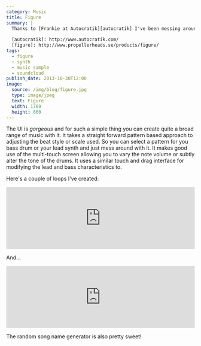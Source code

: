 ```yaml
---
category: Music
title: Figure
summary: |
  Thanks to [Frankie at Autocratik][autocratik] I've been messing around with [Figure][figure], which is a simple synth for iOS. 
    
  [autocratik]: http://www.autocratik.com/
  [figure]: http://www.propellerheads.se/products/figure/
tags: 
  - figure
  - synth
  - music sample
  - soundcloud
publish_date: 2013-10-30T12:00
image:
  source: /img/blog/figure.jpg
  type: image/jpeg
  text: Figure
  width: 1760
  height: 660
---
```


The UI is *gorgeous* and for such a simple thing you can create quite a broad range of music with it. It takes a straight forward pattern based approach to adjusting the beat style or scale used. So you can select a pattern for you bass drum or your lead synth and just mess around with it. It makes good use of the multi-touch screen allowing you to vary the note volume or subtly alter the tone of the drums. It uses a similar touch and drag interface for modifying the lead and bass characteristics to.

Here's a couple of loops I've created:

<iframe width="100%" height="166" scrolling="no" frameborder="no" src="https://w.soundcloud.com/player/?url=https%3A//api.soundcloud.com/tracks/117771249"></iframe>

And...

<iframe width="100%" height="166" scrolling="no" frameborder="no" src="https://w.soundcloud.com/player/?url=https%3A//api.soundcloud.com/tracks/117771144"></iframe>

The random song name generator is also pretty sweet!
